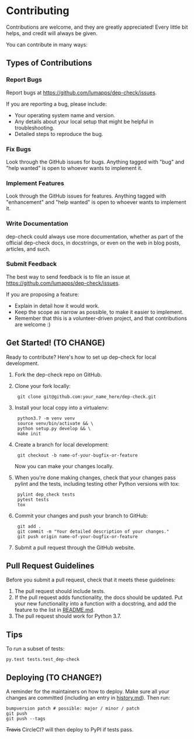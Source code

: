 # Contributing

Contributions are welcome, and they are greatly appreciated! Every
little bit helps, and credit will always be given.

You can contribute in many ways:

## Types of Contributions

### Report Bugs

Report bugs at <https://github.com/lumapps/dep-check/issues>.

If you are reporting a bug, please include:

- Your operating system name and version.
- Any details about your local setup that might be helpful
    in troubleshooting.
- Detailed steps to reproduce the bug.

### Fix Bugs

Look through the GitHub issues for bugs. Anything tagged with "bug" and
"help wanted" is open to whoever wants to implement it.

### Implement Features

Look through the GitHub issues for features. Anything tagged with
"enhancement" and "help wanted" is open to whoever wants to implement
it.

### Write Documentation

dep-check could always use more documentation, whether as part of the
official dep-check docs, in docstrings, or even on the web in blog
posts, articles, and such.

### Submit Feedback

The best way to send feedback is to file an issue at
<https://github.com/lumapps/dep-check/issues>.

If you are proposing a feature:

- Explain in detail how it would work.
- Keep the scope as narrow as possible, to make it easier
    to implement.
- Remember that this is a volunteer-driven project, and that
    contributions are welcome :)

## Get Started! (TO CHANGE)

Ready to contribute? Here's how to set up dep-check for local
development.

1. Fork the dep-check repo on GitHub.
2. Clone your fork locally:

        git clone git@github.com:your_name_here/dep-check.git

3. Install your local copy into a virtualenv:

        python3.7 -m venv venv
        source venv/bin/activate && \
        python setup.py develop && \
        make init

4. Create a branch for local development:

        git checkout -b name-of-your-bugfix-or-feature

    Now you can make your changes locally.

5. When you're done making changes, check that your changes pass pylint
    and the tests, including testing other Python versions with tox:

        pylint dep_check tests
        pytest tests
        tox

6. Commit your changes and push your branch to GitHub:

        git add .
        git commit -m "Your detailed description of your changes."
        git push origin name-of-your-bugfix-or-feature

7. Submit a pull request through the GitHub website.

## Pull Request Guidelines

Before you submit a pull request, check that it meets these guidelines:

1. The pull request should include tests.
2. If the pull request adds functionality, the docs should be updated.
    Put your new functionality into a function with a docstring, and add
    the feature to the list in [README.md](../README.md).
3. The pull request should work for Python 3.7.

## Tips

To run a subset of tests:

    py.test tests.test_dep-check

## Deploying (TO CHANGE?)

A reminder for the maintainers on how to deploy. Make sure all your
changes are committed (including an entry in [history.md](history.md)). Then run:

    bumpversion patch # possible: major / minor / patch
    git push
    git push --tags

~~Travis~~ CircleCI? will then deploy to PyPI if tests pass.
